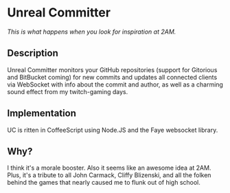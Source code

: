 Unreal Committer
================

*This is what happens when you look for inspiration at 2AM.*

Description
-----------

Unreal Committer monitors your GitHub repositories (support for Gitorious and
BitBucket coming) for new commits and updates all connected clients via
WebSocket with info about the commit and author, as well as a charming sound
effect from my twitch-gaming days.

Implementation
--------------
UC is ritten in CoffeeScript using Node.JS and the Faye websocket library.


Why?
----
I think it's a morale booster. Also it seems like an awesome idea at 2AM. Plus,
it's a tribute to all John Carmack, Cliffy Blizenski, and all the folken behind
the games that nearly caused me to flunk out of high school.
